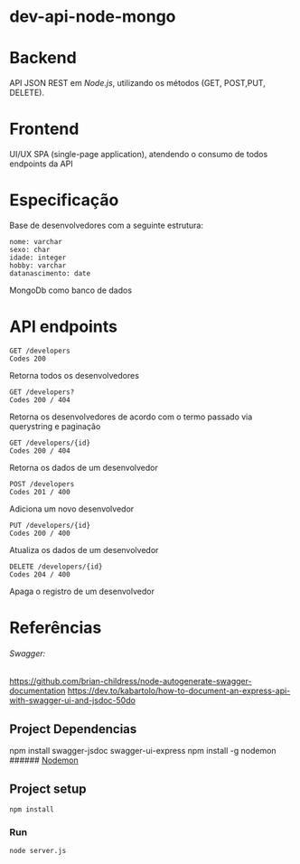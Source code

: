 # dev-api-node-mongo

# Backend
API JSON REST em *Node.js*, utilizando os métodos (​GET​, ​POST​, ​PUT​, ​DELETE​).

# Frontend
UI/UX SPA (single-page application), atendendo o consumo de todos endpoints da API

# Especificação
Base de desenvolvedores com a seguinte estrutura:

```
nome: varchar
sexo: char
idade: integer
hobby: varchar
datanascimento: date
```

MongoDb como ​banco de dados​

# API endpoints

```
GET /developers
Codes 200
```
Retorna todos os desenvolvedores

```
GET /developers?
Codes 200 / 404
```
Retorna os desenvolvedores de acordo com o termo passado via querystring e
paginação

```
GET /developers/{id}
Codes 200 / 404
```
Retorna os dados de um desenvolvedor

```
POST /developers
Codes 201 / 400
```
Adiciona um novo desenvolvedor

```
PUT /developers/{id}
Codes 200 / 400
```
Atualiza os dados de um desenvolvedor

```
DELETE /developers/{id}
Codes 204 / 400
```
Apaga o registro de um desenvolvedor

# Referências
###### Swagger:
https://github.com/brian-childress/node-autogenerate-swagger-documentation
https://dev.to/kabartolo/how-to-document-an-express-api-with-swagger-ui-and-jsdoc-50do

## Project Dependencias
npm install swagger-jsdoc swagger-ui-express
npm install -g nodemon ###### [Nodemon](https://www.npmjs.com/package/nodemon)

## Project setup
```
npm install
```

### Run
```
node server.js
```
